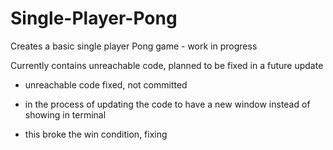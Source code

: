 # Single-Player-Pong
Creates a basic single player Pong game - work in progress

Currently contains unreachable code, planned to be fixed in a future update
- unreachable code fixed, not committed

- in the process of updating the code to have a new window instead of showing in terminal
- this broke the win condition, fixing
